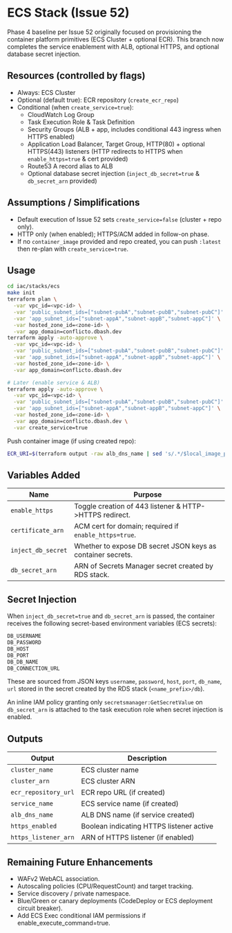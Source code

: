 # ECS Stack (Issue 52)

Phase 4 baseline per Issue 52 originally focused on provisioning the container platform primitives (ECS Cluster + optional ECR). This branch now completes the service enablement with ALB, optional HTTPS, and optional database secret injection.

## Resources (controlled by flags)

- Always: ECS Cluster
- Optional (default true): ECR repository (`create_ecr_repo`)
- Conditional (when `create_service=true`):
  - CloudWatch Log Group
  - Task Execution Role & Task Definition
  - Security Groups (ALB + app, includes conditional 443 ingress when HTTPS enabled)
  - Application Load Balancer, Target Group, HTTP(80) + optional HTTPS(443) listeners (HTTP redirects to HTTPS when `enable_https=true` & cert provided)
  - Route53 A record alias to ALB
  - Optional database secret injection (`inject_db_secret=true` & `db_secret_arn` provided)

## Assumptions / Simplifications

- Default execution of Issue 52 sets `create_service=false` (cluster + repo only).
- HTTP only (when enabled); HTTPS/ACM added in follow-on phase.
- If no `container_image` provided and repo created, you can push `:latest` then re-plan with `create_service=true`.

## Usage

```bash
cd iac/stacks/ecs
make init
terraform plan \
  -var vpc_id=<vpc-id> \
  -var 'public_subnet_ids=["subnet-pubA","subnet-pubB","subnet-pubC"]' \
  -var 'app_subnet_ids=["subnet-appA","subnet-appB","subnet-appC"]' \
  -var hosted_zone_id=<zone-id> \
  -var app_domain=conflicto.dbash.dev
terraform apply -auto-approve \
  -var vpc_id=<vpc-id> \
  -var 'public_subnet_ids=["subnet-pubA","subnet-pubB","subnet-pubC"]' \
  -var 'app_subnet_ids=["subnet-appA","subnet-appB","subnet-appC"]' \
  -var hosted_zone_id=<zone-id> \
  -var app_domain=conflicto.dbash.dev

# Later (enable service & ALB)
terraform apply -auto-approve \
  -var vpc_id=<vpc-id> \
  -var 'public_subnet_ids=["subnet-pubA","subnet-pubB","subnet-pubC"]' \
  -var 'app_subnet_ids=["subnet-appA","subnet-appB","subnet-appC"]' \
  -var hosted_zone_id=<zone-id> \
  -var app_domain=conflicto.dbash.dev \
  -var create_service=true
```

Push container image (if using created repo):

```bash
ECR_URI=$(terraform output -raw alb_dns_name | sed 's/.*/$local_image_placeholder/') # placeholder; adjust after repo creation
```

## Variables Added

| Name | Purpose |
|------|---------|
| `enable_https` | Toggle creation of 443 listener & HTTP->HTTPS redirect. |
| `certificate_arn` | ACM cert for domain; required if `enable_https=true`. |
| `inject_db_secret` | Whether to expose DB secret JSON keys as container secrets. |
| `db_secret_arn` | ARN of Secrets Manager secret created by RDS stack. |

## Secret Injection

When `inject_db_secret=true` and `db_secret_arn` is passed, the container receives the following secret-based environment variables (ECS secrets):

```bash
DB_USERNAME
DB_PASSWORD
DB_HOST
DB_PORT
DB_DB_NAME
DB_CONNECTION_URL
```

These are sourced from JSON keys `username`, `password`, `host`, `port`, `db_name`, `url` stored in the secret created by the RDS stack (`<name_prefix>/db`).

An inline IAM policy granting only `secretsmanager:GetSecretValue` on `db_secret_arn` is attached to the task execution role when secret injection is enabled.

## Outputs

| Output | Description |
|--------|-------------|
| `cluster_name` | ECS cluster name |
| `cluster_arn` | ECS cluster ARN |
| `ecr_repository_url` | ECR repo URL (if created) |
| `service_name` | ECS service name (if created) |
| `alb_dns_name` | ALB DNS name (if service created) |
| `https_enabled` | Boolean indicating HTTPS listener active |
| `https_listener_arn` | ARN of HTTPS listener (if enabled) |

## Remaining Future Enhancements

- WAFv2 WebACL association.
- Autoscaling policies (CPU/RequestCount) and target tracking.
- Service discovery / private namespace.
- Blue/Green or canary deployments (CodeDeploy or ECS deployment circuit breaker).
- Add ECS Exec conditional IAM permissions if enable_execute_command=true.

